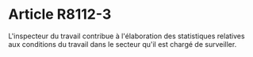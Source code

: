 # Article R8112-3

  
L'inspecteur du travail contribue à l'élaboration des statistiques relatives aux conditions du travail dans le secteur qu'il est chargé de surveiller.